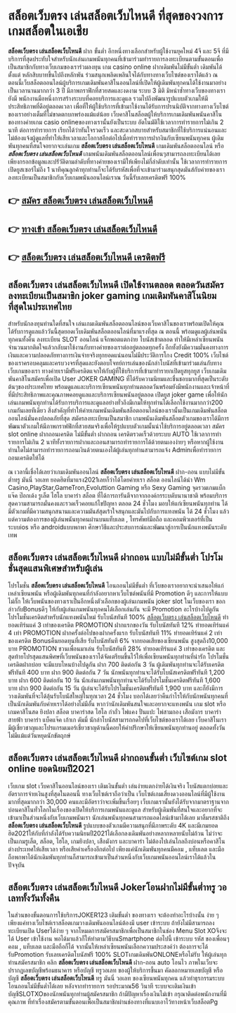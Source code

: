 # สล็อตเว็บตรง เล่นสล็อตเว็บไหนดี  ที่สุดของวงการเกมสล็อตในเอเชีย

**สล็อตเว็บตรง เล่นสล็อตเว็บไหนดี** ฝาก ขั้นต่ำ  อีกหนึ่งทางเลือกสำหรับผู้ใช้งานยุคใหม่ 4จี และ 5จี ที่มีบริการที่สุดประทับใจสำหรับนักเล่นเกมพนันทุกคนที่เข้ามาร่วมทำรายการลงทะเบียนตามขั้นตอนเพื่อเป็นสมาชิกกับทางเว็บเกมของเราร่วมลงทุน เกม casino online ฝากเดิมพันไม่มีขั้นต่ำ เดิมพันได้ตั้งแต่ หลักสิบบาทขึ้นไปถึงหลักพัน ร่วมสนุกเพลิดเพลินใจได้กับทางทางเว็บไซต์ของเราได้แล้ว ณ ตอนนี้เว็บสล็อตออนไลน์ผู้บริการเกมเดิมพันคาสิโนออนไลน์ที่เปิดให้ผู้เดิมพันทุกคนได้ใช้งานมาอย่างเป็นเวลานานมากกว่า 3 ปี มีภาพกราฟิกที่สวยสดและงดงาม ระบบ 3 มิติ
มิหนำซ้ำทางเว็บของทางเรายังมี พนักงานมือหนึ่งการสร้างระบบที่คอยบริการและดูแล  รวมไปถึงพัฒนารูปแบบตัวเกมให้มีประสิทธิภาพที่ดีอยู่ตลอดเวลา เพื่อที่ให้ผู้ใช้บริการที่เข้ามาใช้งานได้รับการปรนนิบัติจากทางทางเว็บไซต์ของเราอย่างเต็มที่ไม่ขาดตกบกพร่องแม้แต่น้อย เว็บคาสิโนสล็อตผู้ให้บริการเกมเดิมพันพนันคาสิโนของทางค่ายเกม casio onlineของทางเรานั้นยังเป็นระบบ อัตโนมัติใช้เวลาการทำรายการไม่เกิน 2 นาที ต่อการทำรายการ เรียกได้ว่าทันใจรวดเร็ว และสะดวกสบายสำหรับสมาชิกที่ใช้บริการแน่นอนและไม่ต้องแจ้งผู้ดูแลที่ทำให้เสียเวลาและโอกาสอีกต่อไปเมื่อทำรายการฝากงินกับเซียนพนันทุกคน
ผู้เดิมพันทุกคนที่สนใจอยากจะเล่นเกม **สล็อตเว็บตรง เล่นสล็อตเว็บไหนดี** เกมเดิมพันสล็อตออนไลน์ หรือ ***สล็อตเว็บตรง เล่นสล็อตเว็บไหนดี*** เกมพนันเดิมพันสล็อตออนไลน์เพื่อนๆสามารถลงทะเบียนได้เลยเพียงกรอกข้อมูลและปรัวัติตามลำดับที่ทางค่ายของเรามีให้เพียงไม่กี่ลำดับเท่านั้น ใช้เวลาการทำรายการเปิดยูสเซอร์ไม่ถึง 1 นาทีคุณลูกค้าทุกท่านก็จะได้รับรหัสเพื่อที่จะเข้ามาร่วมสนุกสุดมันส์กับค่ายของเราลงทะเบียนเป็นสมาชิกกับเว็บเกมพนันออนไลน์เราณ วันนี้รับเลยเครดิตฟรี 100%

## 👉 [สมัคร สล็อตเว็บตรง เล่นสล็อตเว็บไหนดี](https://archa888.com/)
## 👉 [ทางเข้า สล็อตเว็บตรง เล่นสล็อตเว็บไหนดี](https://archa888.com/)
## 👉 [สล็อตเว็บตรง เล่นสล็อตเว็บไหนดี เครดิตฟรี](https://archa888.com/)

## สล็อตเว็บตรง เล่นสล็อตเว็บไหนดี เปิดใช้งานตลอด ตลอดวันสมัครลงทะเบียนเป็นสมาชิก joker gaming เกมเดิมพันคาสิโนนิยมที่สุดในประเทศไทย

สำหรับนักลงทุนท่านใดที่สนใจ เล่นเกมเดิมพันสล็อตออนไลน์ของเว็บคาสิโนของเราพร้อมเปิดให้คุณได้รับการดูแลแล้ววันนี้สุดยอดเว็บเดิมพันสล็อตออนไลน์ที่มาแรงที่สุด ณ ตอนนี้ พร้อมดูแลผู้เล่นพนันทุกคนทั้งคืน ลงทะเบียน SLOT ออนไลน์ แจ็กพอตแตกง่าย โบนัสเข้าตลอด ทำให้มีเหล่าเซียนพนันจำนวนมากติดใจแล้วกลับมาใช้งานกับทางค่ายของเราต่ออยู่ตลอดทุกครั้ง อีกทั้งยังมีความมั่นคงทางการเงินและความปลอดภัยทางการเงินจ่ายจริงทุกยอดแน่นอนไม่มีประวัติการโกง Credit 100% เว็บไซต์ของเราครอบคลุมและครบวงจรที่สุดและยังตอบโจทย์การเล่นของนักล่าโบนัสที่เข้ามาร่วมเล่นกับทางเว็บเกมของเรา
ทางค่ายเรามีฟรีเครดิตแจกให้กับผู้ที่ใช้บริการที่เข้ามาทำรายกเปิดยูสทุกยูส เว็บเกมเดิมพันคาสิโนสมัครเพื่อเปิด User JOKER GAMING ที่ได้รับความนิยมและชื่นชอบมากที่สุดเป็นระดับต้นๆของประเทศไทย พร้อมดูแลและบริการเซียนพนันทุกท่านตลอดวันพร้อมยังมีพนักงานและเจ้าหน้าที่ที่มีประสิทธิภาพและคุณภาพคอยดูแลและบริการเซียนพนันอยู่ตลอด เปิดยูส joker game เพื่อให้นักเล่นเกมพนันทุกท่านได้รับการบริการและดูแลอย่างทั่วถึงมีเกมให้ทุกท่านได้เลือกใช้งานมากกว่า200 เกมกันเลยทีเดียว
สิ่งสำคัญที่ทำให้ค่ายเกมพนันเดิมพันสล็อตออนไลน์ของเรานั้นเป็นเกมเดิมพันสล็อตออนไลน์มั่นคงปลอดภัยที่สุด สมัครลงทะเบียนเป็นสมาชิก  เกมพนันเดิมพันสล็อตตัวเกมของเราได้มีการพัฒนาตัวเกมให้มีภาพกราฟฟิกที่สวยสมจริงเพื่อให้รูปแบบตัวเกมนั้นน่าใช้บริการอยู่ตลอดเวลา สมัคร slot online ฝากถอนเครดิต ไม่มีขั้นต่ำ ฝากถอน เครดิตรวดเร็วด้วยระบบ AUTO ใช้เวลาการทำรายการไม่เกิน 2 นาทีทั้งรายการฝากและถอนสามารถทำรายการได้ด้วยตนเองง่ายๆ หรือหากผู้ใช้งานท่านใดไม่สามารถทำรายการถอนเงินด้วยตนเองได้ผู้เล่นทุกท่านสามารถแจ้ง Adminเพื่อทำรายการถอนเครดิตให้ได้

ณ เวลานี้เชื่อได้เลยว่าเกมเดิมพันออนไลน์ **สล็อตเว็บตรง เล่นสล็อตเว็บไหนดี** ฝาก-ถอน แบบไม่มีขั้นต่ำทรู มันนี่ วอเลท ยอดฮิตที่มาแรง2021เลยก็ว่าได้โดยค่ายเรา สล็อต ออนไลน์ได้นำ  Wm Casino,PlayStar,GameTron,Evoluttion Gaming หรือ Sexy Gaming จุดรวมเกมแบ็กแจ๊ค ป๊อกเด้ง รูเล็ต ไฮโล บาคาร่า สล็อต ที่ได้การการันตีจากจากองค์กรระบดับนานาชาติ พร้อมบริการสุดความสามารถมั่นคงและรวดเร็วคอยแก้ไขปัญหา ตลอด 24 ชั่วโมง มอบให้แก่เซียนพนันทุกท่าน ได้มีตัวเกมที่มีความสนุกสนานและความมันส์สุดเร้าใจสนุกและมันไปกับการแทงพนัน ได้ 24 ชั่วโมง แล้วแต่ความต้องการของผู้เล่นพนันทุกคนผ่านบนแท็บเลต , โทรศัพท์มือถือ และคอมพิวเตอร์ที่เป็นระบบios หรือ androidแบบพกพา ศึกษาวิธีและประสบการณ์และพัฒนาสู่การเป็นนักแทงพนันระดับเทพ

## สล็อตเว็บตรง เล่นสล็อตเว็บไหนดี ฝากถอน แบบไม่มีขั้นต่ำ โปรโมชั่นสุดแสนพิเศษสำหรับผู้เล่น

โปรโมชั่น **สล็อตเว็บตรง เล่นสล็อตเว็บไหนดี** โอนถอนไม่มีขั้นต่ำ ที่เว็บของเราอยากจะนำเสนอให้แก่  เหล่าเซียนพนัน หรือผู้เดิมพันทุกคนที่กำลังอยากหาเว็บไซต์พนันที่มี  Promotion ดีๆ และการให้แบบไม่กั๊ก ให้เว็บพนันของทางเราเป็นอีกหนึ่งตัวเลือกของผู้เล่นเกมพนัน joker slot ในเว็บของเรา ขอกล่าวกับBonusดีๆ ให้กับผู้เล่นเกมพนันทุกคนได้เลือกเล่นกัน จะมี Promotion อะไรบ้างไปดูกัน
โปรโมชั่นเครดิตสำหรับนักแทงพนันใหม่ รับโบนัสทันที 100% [สล็อตเว็บตรง เล่นสล็อตเว็บไหนดี](https://archa888.com/) ทำยอดเทิร์นแค่ 3 เท่าของเครดิต
 PROMOTION ฝากแรกของวัน รับโบนัสทันที 12% ทำยอดเทิร์นแค่ 4 เท่า
 PROMOTION ฝากครั้งต่อไปของฝากครั้งแรก รับโบนัสทันที 11% ทำยอดเทิร์นแค่ 2 เท่าของเครดิต
Bonusคืนยอดทุนที่เสีย รับโบนัสทันที 6% จากยอดเสียของเซียนพนัน สูงสุดถึง10,000 บาท
 PROMOTION ชวนเพื่อนมาเล่น รับโบนัสทันที 28% ทำยอดเทิร์นแค่ 3 เท่าของเครดิต
และสุดท้ายโปรสุดแสนพิศษที่เว็บพนันของเราได้จัดเตรียมขึ้นไว้ให้เพื่อเซียนพนันทุกท่านที่น่ารัก โปรโมชั่นเครดิตฝากบ่อย จะมีแบบไหนบ้างไปดูกัน
ฝาก 700 ติดต่อกัน 3 วัน ผู้เดิมพันทุกท่านจะได้รับเครดิตฟรีทันที 400 บาท
ฝาก 900 ติดต่อกัน 7 วัน นักพนันทุกท่านจะได้รับโบนัสเครดิตฟรีทันที 1,200 บาท
ฝาก 600 ติดต่อกัน 10 วัน นักเล่นเกมพนันทุกท่านจะได้รับโปรโมชั่นเครดิตฟรีทันที 1,600 บาท
ฝาก 900 ติดต่อกัน 15 วัน ผู้เล่นจะได้รับโปรโมชั่นเครดิตฟรีทันที 1,900 บาท
และก็ยังมีการวางเดิมพันที่จะได้ลุ้นรับโบนัสใหญ่ในทุกเวลา 24 ชั่วโมง บอกได้เลยว่าคืนกำไรให้กับนักพนันทุกคนที่เป็นนักเดิมพันกับค่ายเราได้อย่างไม่มีอั้น หากว่านักเดิมพันสนใจและอยากจะแทงพนัน เกม slot  หรือเกมคาสิโนสด ยิงปลา สล็อต บาคาร่าสด ไฮโล กำถั่ว ไพ่แคง ปั่นแปะ ไพ่สามกอง เสือมังกร บาคาร่าสายฟ้า บาคาร่า แบ็คแจ๊ค เก้าเก ดัมมี่ นักล่าโบนัสสามารถกดไปที่เว็บไซต์ของเราได้เลย เว็บคาสิโนเรามีผู้เชี่ยวชาญและโปรแกรมเมอร์เชี่ยวชาญด้านนี้คอยให้คำปรึกษาให้เซียนพนันทุกท่านอยู่ ตลอดทั้งวัน ไม่มีแม้แต่วันหยุดนักขัตฤกษ์

## สล็อตเว็บตรง เล่นสล็อตเว็บไหนดี ฝากถอนขั้นต่ำ  เว็บไซต์เกม slot online ยอดนิยมปี2021

เว็บเกม slot เว็บคาสิโนออนไลน์ของเรา เติมเงินขั้นต่ำ เล่นง่ายแตกง่ายได้เงินจริง โบนัสแตกบ่อยและอัตราการจ่ายเงินสูงที่สุดในตอนนี้ ทางเว็บไซต์เราถือว่าเป็น เว็บไซต์เกมเสี่ยงดวงออนไลน์ที่มีผู้ใช้งานมากที่สุดมากกว่า 30,000 คนและมีอัตราว่าจะเพิ่มขึ้นเรื่อยๆ เว็บเกมเรานั้นยังได้รับจากมาตราฐานจากบ่อนคาสิโนทั่วโลกในเรื่องของเปิดให้บริการเกมพนันและดูแล สำหรับผู้เดิมพันที่สนใจและอยากที่จะเข้ามาเป็นส่วนหนึ่งกับเว็บเกมพนันเรา นักเล่นพนันทุกคนสามารถแอดไลน์เข้ามาได้เลย
	มาลิ้มรสชาติถึง **สล็อตเว็บตรง เล่นสล็อตเว็บไหนดี** รูปแบบของตัวเกมมีความสนุกที่มีภาพระดับ 4K และมีเกมยอดฮิต2021ให้กับที่กำลังได้รับความนิยมปี2021ได้เลือกลงเดิมพันอย่างหลากหลายนับไม่ถ้วน  ไม่ว่าจะเป็นเกมรูเล็ต, สล็อต, ไฮโล, เกมยิงปลา, เสือมังกร และบาคาร่า ไม่ต้องไปเล่นไกลถึงบ่อนหรือคาสิโนต่างประเทศให้เสียเวลา หรือเสียค่าเครื่องอีกต่อไป เพียงแค่นักเดิมพันทุกคนมีคอม , แท็บเลต และมือถือพกพาได้นักเดิมพันทุกท่านก็สามารถเข้ามาเป็นส่วนหนึ่งกับเว็บเกมพนันออนไลน์เราได้แล้วในปัจจุบัน

## สล็อตเว็บตรง เล่นสล็อตเว็บไหนดี Jokerโอนฝากไม่มีขั้นต่ำทรู วอเลททั้งวันทั้งคืน

ในส่วนของขั้นตอนการใช้บริการJOKER123 เติมขั้นต่ำ ของทางเรา จะต้องทำอะไรบ้างนั้น ง่าย ๆ เพียงแค่ทางเว็บไซต์เราสล็อตเกมวางเดิมพันออนไลน์ต้องมี user เข้าระบบ ถ้ายังไม่มีสามารถลงทะเบียนเปิด Userได้ง่าย ๆ จากโหมดการสมัครสมาชิกเพื่อเป็นสมาชิกในช่อง Menu Slot XOจึงจะได้ User เข้าใช้งาน พอได้มาแล้วก็ให้ทำตามวิธีบนSmartphone ต่อไปนี้
เข้าระบบ รหัส  ของเพื่อนๆ คอม , แท็บเลต และมือถือก็ได้
จากนั้นให้เหล่าเซียนพนันเลือกความประสงค์ว่า ต้องการจะได้รับPromotion รับเลยเครดิตโบนัสฟรี 100% SLOTเกมเดิมพันONLONEหรือไม่รับ
ให้ผู้เล่นทุกท่านสมัครสมาชิก คลิก **สล็อตเว็บตรง เล่นสล็อตเว็บไหนดี** ฝาก-ถอน auto โอนไว ภาพในเว็บจะปรากฏเลขบัญชีพร้อมธนาคาร หรือบัญชี ทรูวอเลท ของผู้ให้บริการขึ้นมา
คัดลอกหมายเลขบัญชี หรือบัญชี **สล็อตเว็บตรง เล่นสล็อตเว็บไหนดี** ทรู มันนี่ วอเลท ของเซียนพนันทุกคน แล้วทำธุรกรรมระบบโอนถอนไม่มีขั้นต่ำได้เลย
หลังจากทำรายการ รอประมาณ56 วินาที ระบบจะเติมเงินเข้าบัญชีSLOTXOของนักพนันทุกท่านผู้สมัครสมาชิก
ถ้ามีปัญหาเรื่องเงินไม่เข้า กรุณาติดต่อพนักงานที่มีคุณภาพ ที่ทำเรื่องสมัครตามขั้นตอนเพื่อเป็นสมาชิกผ่านช่องทางที่แนบเอาไว้ทางหน้าเว็บสล็อตPg


